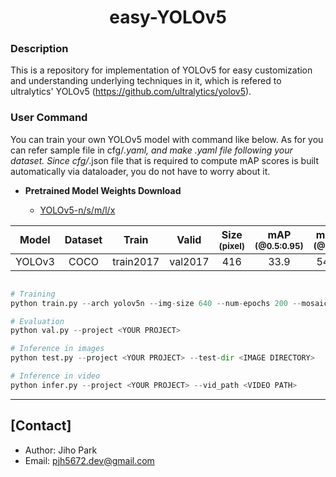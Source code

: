 # <div align="center">easy-YOLOv5</div>

### Description

This is a repository for implementation of YOLOv5 for easy customization and understanding underlying techniques in it, which is refered to ultralytics' YOLOv5 (https://github.com/ultralytics/yolov5).   


### User Command 

You can train your own YOLOv5 model with command like below. As for <DATASET> you can refer sample file in cfg/*.yaml, and make <DATASET NAME>.yaml file following your dataset. Since cfg/*.json file that is required to compute mAP scores is built automatically via dataloader, you do not have to worry about it. 


 - **Pretrained Model Weights Download**

	- [YOLOv5-n/s/m/l/x](https://drive.google.com/drive/folders/1cMiAjhkb9tWFxGtxf6WwqgBAxs58HOfX?usp=sharing)

| Model | Dataset | Train | Valid | Size<br><sup>(pixel) | mAP<br><sup>(@0.5:0.95) | mAP<br><sup>(@0.5) | Params<br><sup>(M) | FLOPs<br><sup>(B) |
| :---: | :---: | :---: | :---: | :---: | :---: | :---: | :---: | :---: | 
| YOLOv3 | COCO | train2017 | val2017 | 416 | 33.9 | 54.9 | 61.98 | 66.17 |


```python

# Training
python train.py --arch yolov5n --img-size 640 --num-epochs 200 --mosaic --cos-lr --model-ema --project <YOUR PROJECT> --dataset <YOUR DATASET>

# Evaluation
python val.py --project <YOUR PROJECT>

# Inference in images
python test.py --project <YOUR PROJECT> --test-dir <IMAGE DIRECTORY>

# Inference in video
python infer.py --project <YOUR PROJECT> --vid_path <VIDEO PATH>
```

---
## [Contact]
- Author: Jiho Park  
- Email: pjh5672.dev@gmail.com  